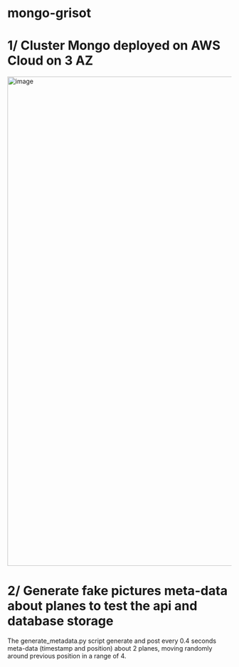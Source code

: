 # mongo-grisot

# 1/ Cluster Mongo deployed on AWS Cloud on 3 AZ
<img width="1101" alt="image" src="https://user-images.githubusercontent.com/82362374/207592863-340c0877-d941-48b1-8f94-8b8c71f28728.png">



# 2/ Generate fake pictures meta-data about planes to test the api and database storage
The generate_metadata.py script generate and post every 0.4 seconds meta-data (timestamp and position) about 2 planes, moving randomly around previous position in a range of 4.
